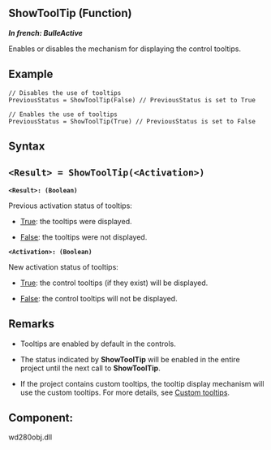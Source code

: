 
## ShowToolTip (Function)

***In french: BulleActive***



<a name="XUse"></a>
<a name="Use"></a>
<a name="description"></a>
Enables or disables the mechanism for displaying the control tooltips.
<a name="Example1"></a>
<a name="sample_code"></a>

## Example


```wl
// Disables the use of tooltips
PreviousStatus = ShowToolTip(False) // PreviousStatus is set to True
```
<a name="Example2"></a>

```wl
// Enables the use of tooltips
PreviousStatus = ShowToolTip(True) // PreviousStatus is set to False
```

<a name="XSYNTAX"></a>
<a name="SYNTAX1"></a>

## Syntax

`<Result> = ShowToolTip(<Activation>)`
---

**`<Result>: (Boolean)`**

Previous activation status of tooltips:

- <u><u><u><u>True</u></u></u></u>: the tooltips were displayed.

- <u><u><u><u>False</u></u></u></u>: the tooltips were not displayed.




**`<Activation>: (Boolean)`**

New activation status of tooltips:

- <u><u><u><u>True</u></u></u></u>: the control tooltips (if they exist) will be displayed. 

- <u><u><u><u>False</u></u></u></u>: the control tooltips will not be displayed. 






<a name="NOTE0"></a>
<a name="NOTE0_1"></a>

## Remarks


- Tooltips are enabled by default in the controls.

- The status indicated by **ShowToolTip** will be enabled in the entire project until the next call to **ShowToolTip**.

- If the project contains custom tooltips, the tooltip display mechanism will use the custom tooltips. For more details, see [Custom tooltips](../Editeurs/9500233.md). 




<a name="XComponent"></a>

## Component:
wd280obj.dll
